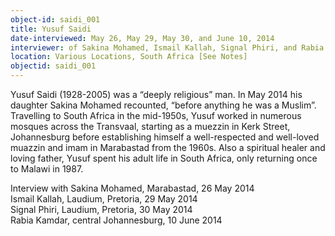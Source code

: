 ```yaml
---
object-id: saidi_001
title: Yusuf Saidi
date-interviewed: May 26, May 29, May 30, and June 10, 2014
interviewer: of Sakina Mohamed, Ismail Kallah, Signal Phiri, and Rabia Kamdar about Yusuf Saidi by Henry Dee 
location: Various Locations, South Africa [See Notes]
objectid: saidi_001
---
```


Yusuf Saidi (1928-2005) was a “deeply religious” man. In May 2014 his daughter Sakina Mohamed recounted, “before anything he was a Muslim”. Travelling to South Africa in the mid-1950s, Yusuf worked in numerous mosques across the Transvaal, starting as a muezzin in Kerk Street, Johannesburg before establishing himself a well-respected and well-loved muazzin and imam in Marabastad from the 1960s. Also a spiritual healer and loving father, Yusuf spent his adult life in South Africa, only returning once to Malawi in 1987.

Interview with Sakina Mohamed, Marabastad, 26 May 2014<br>
Ismail Kallah, Laudium, Pretoria, 29 May 2014<br>
Signal Phiri, Laudium, Pretoria, 30 May 2014<br>
Rabia Kamdar, central Johannesburg, 10 June 2014